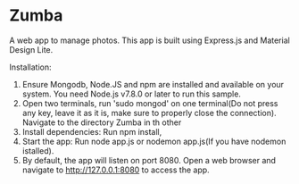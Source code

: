 # Zumba
A web app to manage photos.
This app is built using Express.js and Material Design Lite.

Installation:
1. Ensure Mongodb, Node.JS and npm are installed and available on your system. You need Node.js v7.8.0 or later to run this sample.
2. Open two terminals, run 'sudo mongod' on one terminal(Do not press any key, leave it as it is, 
make sure to properly close the connection). Navigate to the directory Zumba in th other
3. Install dependencies: Run npm install,
4. Start the app: Run node app.js or nodemon app.js(If you have nodemon istalled).
5. By default, the app will listen on port 8080. Open a web browser and navigate to http://127.0.0.1:8080 to access the app.
